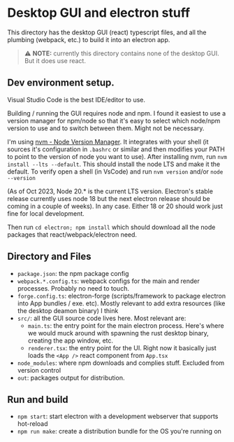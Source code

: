 # Desktop GUI and electron stuff 

This directory has the desktop GUI (react) typescript files, and all the plumbing (webpack, etc.) to build it into an electron app. 


> ⚠️ **NOTE:** currently this directory contains none of the desktop GUI. But it does use react. 


## Dev environment setup. 

Visual Studio Code is the best IDE/editor to use. 

Building / running the GUI requires node and npm. I found it easiest to use a version manager for npm/node so that it's easy to select
which node/npm version to use and to switch between them. Might not be necessary. 

I'm using [nvm - Node Version Manager](https://github.com/nvm-sh/nvm). It integrates with your shell (it sources it's configuration in `.bashrc` or similar and then modifies your PATH to point to the version of node you want to use). After installing nvm, run 
`nvm install --lts --default`. This should install the node LTS and make it the default. To verify open a shell (in VsCode) and run `nvm version` and/or `node --version`

(As of Oct 2023, Node 20.* is the current LTS version. Electron's stable release currently uses node 18 but the next electron release should be coming in a couple of weeks). In any case. Either 18 or 20 should work just fine for local development. 

Then run 
`cd electron; npm install` 
which should download all the node packages that react/webpack/electron need. 

## Directory and Files 
* `package.json`: the npm package config
* `webpack.*.config.ts`: webpack configs for the main and render processes. Probably no need to touch. 
* `forge.config.ts`: electron-forge (scripts/framework to package electron into App bundles / exe. etc). Mostly relevant to add extra resources (like the desktop deamon binary) I think
* `src/`: all the GUI source code lives here. Most relevant are: 
  * `main.ts`: the entry point for the main electron process. Here's where we would muck around with spawning the rust desktop binary, creating the app window, etc. 
  * `renderer.tsx`: the entry point for the UI. Right now it basically just loads the `<App />` react component from `App.tsx`
* `node_modules`: where npm downloads and complies stuff. Excluded from version control
* `out`: packages output for distribution.

## Run and build

* `npm start`: start electron with a development webserver that supports hot-reload
* `npm run make`: create a distribution bundle for the OS you're running on 